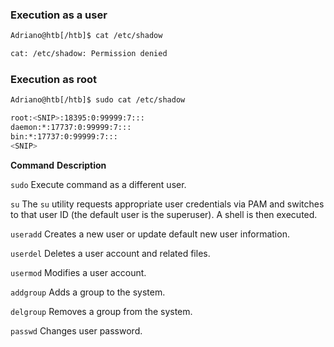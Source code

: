 
### Execution as a user

```bash
Adriano@htb[/htb]$ cat /etc/shadow

cat: /etc/shadow: Permission denied
```



### Execution as root

```bash
Adriano@htb[/htb]$ sudo cat /etc/shadow

root:<SNIP>:18395:0:99999:7:::
daemon:*:17737:0:99999:7:::
bin:*:17737:0:99999:7:::
<SNIP>
```

**Command** **Description**

`sudo` Execute command as a different user.

`su`     The `su` utility requests appropriate user credentials via PAM and switches to                 	 that user ID (the default user is the superuser). A shell is then executed.

`useradd` Creates a new user or update default new user information.

`userdel` Deletes a user account and related files.

`usermod` Modifies a user account.

`addgroup` Adds a group to the system.

`delgroup` Removes a group from the system.

`passwd` Changes user password.
